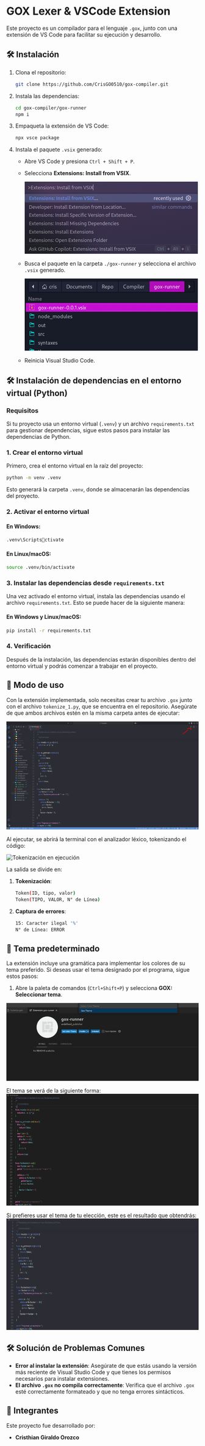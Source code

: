 
# GOX Lexer & VSCode Extension

Este proyecto es un compilador para el lenguaje `.gox`, junto con una extensión de VS Code para facilitar su ejecución y desarrollo.

## 🛠️ Instalación

1. Clona el repositorio:
   ```sh
   git clone https://github.com/CrisGO0510/gox-compiler.git
   ```

2. Instala las dependencias:
   ```sh
   cd gox-compiler/gox-runner
   npm i
   ```

3. Empaqueta la extensión de VS Code:
   ```sh
   npx vsce package
   ```

4. Instala el paquete `.vsix` generado:
    - Abre VS Code y presiona `Ctrl + Shift + P`.      
    - Selecciona **Extensions: Install from VSIX**.

      ![Instalar el paquete a vsc](/images/install-VSIX.png)

    - Busca el paquete en la carpeta `./gox-runner` y selecciona el archivo `.vsix` generado.
    
      ![Buscar paquete](/images/search-VSIX.png)

    - Reinicia Visual Studio Code.


## 🛠️ Instalación de dependencias en el entorno virtual (Python)

### Requisitos

Si tu proyecto usa un entorno virtual (`.venv`) y un archivo `requirements.txt` para gestionar dependencias, sigue estos pasos para instalar las dependencias de Python.

### 1. Crear el entorno virtual

Primero, crea el entorno virtual en la raíz del proyecto:

```sh
python -m venv .venv
```

Esto generará la carpeta `.venv`, donde se almacenarán las dependencias del proyecto.

### 2. Activar el entorno virtual

#### En Windows:

```sh
.venv\Scriptsctivate
```

#### En Linux/macOS:

```sh
source .venv/bin/activate
```

### 3. Instalar las dependencias desde `requirements.txt`

Una vez activado el entorno virtual, instala las dependencias usando el archivo `requirements.txt`. Esto se puede hacer de la siguiente manera:

#### En Windows y Linux/macOS:

```sh
pip install -r requirements.txt
```

### 4. Verificación

Después de la instalación, las dependencias estarán disponibles dentro del entorno virtual y podrás comenzar a trabajar en el proyecto.


## 🚀 Modo de uso

Con la extensión implementada, solo necesitas crear tu archivo `.gox` junto con el archivo `tokenize_1.py`, que se encuentra en el repositorio. Asegúrate de que ambos archivos estén en la misma carpeta antes de ejecutar:

![Ejecución del archivo GOX](/images/run-gox-file.png)

Al ejecutar, se abrirá la terminal con el analizador léxico, tokenizando el código:

![Tokenización en ejecución](image.png)

La salida se divide en:

1. **Tokenización**:
    ```sh
    Token(ID, tipo, valor)
    Token(TIPO, VALOR, N° de Línea)
    ```

2. **Captura de errores**:
    ```sh
    15: Caracter ilegal '%'
    N° de Línea: ERROR
    ```

## 🎨 Tema predeterminado

La extensión incluye una gramática para implementar los colores de su tema preferido. Si deseas usar el tema designado por el programa, sigue estos pasos:

1. Abre la paleta de comandos (`Ctrl+Shift+P`) y selecciona **GOX: Seleccionar tema**.

![Seleccionar tema GOX](/images/select-theme.png)


El tema se verá de la siguiente forma:
![Tema GOX predeterminado](/images/example-theme.png)


Si prefieres usar el tema de tu elección, este es el resultado que obtendrás:
![Tema personalizado](/images/example-theme2.png)

## 🛠️ Solución de Problemas Comunes

- **Error al instalar la extensión**: Asegúrate de que estás usando la versión más reciente de Visual Studio Code y que tienes los permisos necesarios para instalar extensiones.
- **El archivo `.gox` no compila correctamente**: Verifica que el archivo `.gox` esté correctamente formateado y que no tenga errores sintácticos.

## 👥 Integrantes

Este proyecto fue desarrollado por:

- **Cristhian Giraldo Orozco**